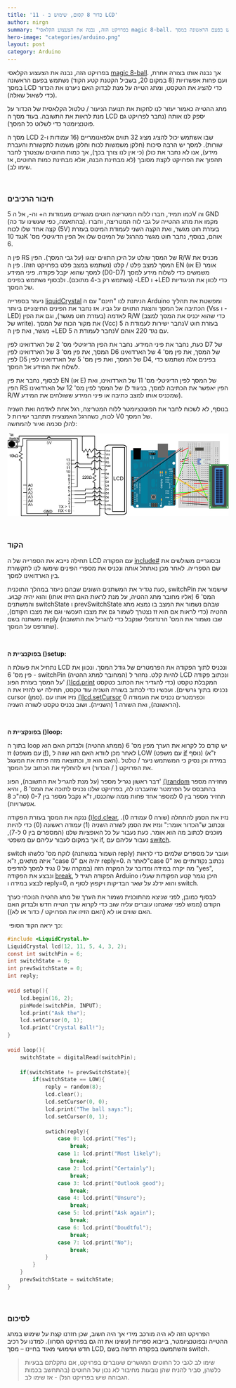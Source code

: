 ```yaml
---
title: '11 - כדור 8 קסום, שימוש ב LCD'
author: nirgn
summary: "בפרויקט הזה, נבנה את הצעצוע הקלאסי magic 8-ball. נשתמש בפעם הראשונה במסך LCD כדי להציג את הטקסט, ומתג הטייה על מנת לבדוק האם ניערנו את הכדור."
hero-image: "categories/arduino.png"
layout: post
category: Arduino
---
```

בפרויקט הזה, נבנה את הצעצוע הקלאסי [magic 8-ball](http://en.wikipedia.org/wiki/Magic_8-Ball). אך נבנה אותו בצורה אחרת, ועם פחות אפשרויות (8 במקום 20, בשביל הקטנת קטע הקוד) נשתמש בפעם הראשונה במסך LCD כדי להציג את הטקסט, ומתג הטייה על מנת לבדוק האם ניערנו את הכדור (כדי לשאול שאלה).

מתג ההטייה כאמור יעזור לנו לחקות את תנועת הניעור / טלטול הקלאסית של הכדור על מנת לראות את התשובה. בעוד מסך ה LCD יספק לנו אותה (נחבר לפרויקט גם פוטנציומטר כדי לשלוט כל המסך).

מסך ה LCD שבו אשתמש יכול להציג מציג 32 תווים אלפאנומריים (16 עמודות ו-2 שורות). למסך יש הרבה סיכות (חלקן משמשות לכוח וחלקן משמות לתקשורת והעברת מידע), אנו לא נחבר את כולן (כי אין לנו צורך בכך), אך כמות החוטים שנצטרך לחבר תהפוך את הפרויקט לקצת מסובך (לא מבחינת הבנה, אלא מבחינת כמות החוטים, אז שימו לב).

<!--more-->

&nbsp;

### חיבור הרכיבים

כמו תמיד, חברו ללוח המטריצה חוטים מגשרים מעמודות ה+ וה-, אל ה 5V וה GND (בהתאמה, כפי שעשינו עד כה). מקמו את מתג ההטייה על גבי לוח המטריצה, וחברו קצה אחד שלו לכוח (5V) בעזרת חוט מגשר, ואת הקצה השני לעמודת המינוס בעזרת נגד 10K אוהם, בנוסף, נחבר חוט מגשר מהרגל של המינוס שלו אל הפין הדיגיטלי מס' 6.

פין ה RS של המסך שולט על היכן התווים יצוגו (על גבי המסך). הפין R/W מכניס את המסך למצב פלט / קלט (נשתמש במצב פלט בפרויקט הזה). פין ה EN (או E) אומר למסך שהוא יקבל פקודה. פיני המידע (D0-D7) משמשים כדי לשלוח מידע למסך (נשתמש רק ב-4 מתוכם). ולבסוף נשתמש בפינים -LED ו +LED כדי לכוון את הניגודיות של המסך.

ניעזר בספרייה [liquidCrystal](http://arduino.cc/en/Reference/LiquidCrystal) הניתנת לנו "חינם" עם ה Arduino ומפשטת את תהליך הכתיבה אל המסך והצגת התווים על גביו. אז נחבר את הפינים החיצוניים ביותר (Vss ו -LED) לאדמה (בעזרת חוט מגשר), וגם את הפין R/W (כדי שהוא יכניס את המסך למצב של write). את מקור הכוח של המסך (Vcc) נחבר ישירות לעמודת ה 5V בעזרת חוט מגשר, ואת פין ה +LED נחבר לעמודת ה 5V עם נגד 220 אוהם.

כעת, נחבר את פיני המידע. נחבר את הפין הדיגיטלי מס' 2 של הארדואינו לפין D7 של המסך, את פין מס' 3 של הארדואינו לפין D6 של המסך, את פין מס' 4 של הארדואינו לפין D5 של המסך, ואת פין מס' 5 של הארדואינו לפין D4, בפינים אלה נשתמש כדי לשלוח את המידע אל המסך.

לבסוף, נחבר את פין EN (או E) של המסך לפין הדיגיטלי מס' 11 של הארדואינו, ואת הפין RS של המסך לפין מס' 12 של הארדואינו (הפין יאפשר את הכתיבה למסך, בניגוד ל R/W שמכניס אותו למצב כתיבה או פיני המידע ששולחים את המידע).

בנוסף, לא לשכוח לחבר את הפוטנציומטר ללוח המטריצה, רגל אחת לאדמה ואת השניה לכוח, כשהרגל האמצעית תתחבר ישירות ל V0 של המסך.  
להלן סכמה ואיור להמחשה:

<div style="text-align: center;">
  <img src="/assets/images/posts/arduino-11/Wiring_Sketch.png" alt="Wiring Sketch">
</div>

&nbsp;

### הקוד

תחילה נייבא את הספרייה של ה LCD עם הפקודה [include#](http://arduino.cc/en/Reference/Include) ובסוגריים משולשים את שם הספרייה. לאחר מכן נאתחל אותה ונכניס את מספרי הפינים שימשו לנו לתקשורת בין הארדואינו למסך.

כעת נגדיר את המשתנים השונים שבהם ניעזר במהלך התוכנית, switchPin שישמור את המס' 6 (אליו מחובר מתג ההטיה, על מנת לראות האם הזיזו אותו) והוא יהיה קבוע. והמשתנים switchState ו prevSwitchState שבהם נשמור את המצב בו נמצא מתג ההטיה (כדי לראות אם הוא זז נצטרך לשמור גם את מצבו העכשוי וגם את מצבו הקודם), ומשתנה בשם reply (שבו נשמור את המס' הרנדומלי שנקבל כדי להגריל את התשובה שתודפס על המסך).

&nbsp;

**בפוקנציית ה ()setup:**

נתחיל את פעולת ה LCD ונכניס לתוך הפקודה את הפרמטרים של גודל המסך. ונכוון את פין מס' 6 - switchPin (המחובר למתג ההטיה) להיות קלט. נחזור ל LCD ונכתוב פקודה על המסך בעזרת הפונ' [()lcd.print](http://arduino.cc/en/Reference/LiquidCrystalPrint) המקבלת טקסט (כדי להגדיר את הכתוב כטקסט נכניסו בתוך גרשיים). ועכשיו כדי לכתוב בשורה השניה עוד טקסט, תחילה יש להזיז את ה cursor (סמן). נזיז אותו עם [()lcd.setCursor](http://arduino.cc/en/Reference/LiquidCrystalSetCursor) וכפרמטרים נכניס את העמודה 0 (הראשונה), ואת השורה 1 (השנייה). ושוב נכניס טקסט לשורה השניה.

&nbsp;

**בפונקציית ה ()loop:**

בתוך ה loop יש קודם כל לקרוא את הערך מפין מס' 6 (ממתג ההטיה) ולבדוק האם הוא זז (עם משפט [if](http://arduino.cc/en/Reference/If)), לאחר מכן לוודא האם הוא שווה ל LOW (עם משפט [if](http://arduino.cc/en/Reference/If) נוסף) (ז"א האם הוא זז, וכתוצאה מזה פתח את המעגל). במידה וכן נסיק כי המשתמש ניער / טלטל את הפרויקט ( / הכדור) ויש להחליף את הכתוב על המסך.

דבר ראשון נגריל מספר (על מנת להגריל את התשובה), הפונ' [()random](http://arduino.cc/en/Reference/Random) מחזירה מספר בהתבסס על הפרמטר שהעברנו לה, בפרויקט שלנו נכניס לתוכה את המס' 8 , והיא תחזיר מספר בין 0 למספר אחד פחות ממה שהכנסו, ז"א נקבל מספר בין 0-7 (סה"כ 8 אפשרויות).

ננקה את המסך בעזרת הפקודה [()lcd.clear](http://arduino.cc/en/Reference/LiquidCrystalClear), נזיז את הסמן להתחלה (שורה 0 עמודה 0). ונכתוב ש"הכדור אומר:" ונזיז את הסמן לשורה השניה (1) עמודה ראשונה (0) כדי להיות מוכנים לכתוב מה הוא אומר. כעת נעבור על כל האופציות שלנו (המספרים בין 0 ל-7), אך במקום לעבור עליהם עם משפטי if, נעבור עליהם עם [switch](http://arduino.cc/en/Reference/SwitchCase).

switch לוקח מס' כלשהו (השמור במשתנה reply) ועובר על מספרים שלמים כדי לראות איזה מתאים, ז"א "case 0" יהיה אם reply=0. לאחר ה"case 0" נכתוב נקודותיים ואז מה יקרה במידה ומדובר על המקרה הזה (במקרה של 0 נגיד למסך להדפיס "yes", ונבצע את הפקודה [break](http://arduino.cc/en/Reference/Break), הפקודה תגיד ל Arduino היכן נגמר קטע הפקודות שעליו לבצע במידה ו reply=0, והוא ידלג על שאר הבדיקות ויקפוץ לסוף ה switch.

לבסוף כמובן, לפני שניצא מהתוכנית נשמור את הערך של מתג ההטיה הנוכחי כערך הקודם (ממש לפני שאנחנו עוברים עליה שוב כדי לקרוא ערך הטייה חדש ולבדוק האם האם שווים או לא (האם הזיזו את הפרויקט / כדור או לא)).

 כך יראה הקוד הסופי:

```c
#include <LiquidCrystal.h>
LiquidCrystal lcd(12, 11, 5, 4, 3, 2);
const int switchPin = 6;
int switchState = 0;
int prevSwitchState = 0;
int reply;

void setup(){
    lcd.begin(16, 2);
    pinMode(switchPin, INPUT);
    lcd.print("Ask the");
    lcd.setCursor(0, 1);
    lcd.print("Crystal Ball!");
}

void loop(){
    switchState = digitalRead(switchPin);

    if(switchState != prevSwitchState){
        if(switchState == LOW){
            reply = random(8);
            lcd.clear();
            lcd.setCursor(0, 0);
            lcd.print("The ball says:");
            lcd.setCursor(0, 1);

            swtich(reply){
                case 0: lcd.print("Yes");
                    break;
                case 1: lcd.print("Most likely");
                    break;
                case 2: lcd.print("Certainly");
                    break;
                case 3: lcd.print("Outlook good");
                    break;
                case 4: lcd.print("Unsure");
                    break;
                case 5: lcd.print("Ask again");
                    break;
                case 6: lcd.print("Doudtful");
                    break;
                case 7: lcd.print("No");
                    break;
            }
        }
    }
    prevSwitchState = switchState;
}
```

&nbsp;

### לסיכום

הפרויקט הזה לא היה מורכב מידי אך היה חשוב, שכן חזרנו קצת על שימוש במתג ההטייה ובפוטנציומטר, בייבוא ספריות (עשינו את זה גם בפרויקט הסרוו). למדנו על רכיב חדש ושימושי מאוד בחיינו &#8211; מסך LCD, והשתמשנו בפקודה חדשה בשם switch.

> שימו לב לגבי כל החוטים המגשרים שעוברים בפרויקט, אם נתקלתם בבעיות כלשהן, סביר להניח שהן נובעות מחיבור לא נכון של החוטים (בהתחשב בכמות הגבוהה שיש בפרויקט הנל) - אז שימו לב.
